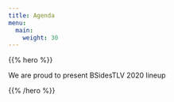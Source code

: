 ```yaml
---
title: Agenda
menu:
  main:
    weight: 30
---
```


{{% hero %}}

We are proud to present BSidesTLV 2020 lineup 

{{% /hero %}}
